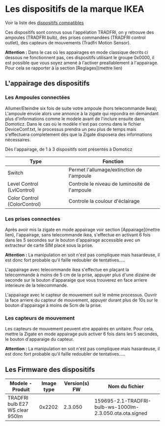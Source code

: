 # Les dispositifs de la marque IKEA

Voir la liste des [dispositifs compatibles](https://zigbee.blakadder.com/zigate.html)

Ces dispositifs sont connus sous l'appélation TRADFRI, on y retrouve des ampoules (TRADFRI bulb), des prises commandées (TRADFRI control outlet), des capteurs de mouvements (Tradfri Motion Sensor).

**Attention :** Dans le cas où les appairages en mode classique decrits ci dessous ne fonctionnent pas, ces dispositifs utilisant le groupe 0x0000, il est possible que vous soyez amené à l'activer preallablement à l'appairage. Pour cela se rapporter à la section [Reglages](mettre lien)

## L'appairage des dispositifs

### Les Ampoules connectées

Allumer/Eteindre six fois de suite votre ampoule (hors telecommande Ikea); L'ampoule envoie alors une annonce à la zigate qui repondra en demandant plus d'informations comme le modele avant de l'inclure ensuite dans Domoticz. Dans le cas où le modèle n'est pas connu dans le fichier DeviceConf.txt, le processus prendra un peu plus de temps mais s'effectuera completement dès que la Zigate disposera des informations nécessaires. 

Dès l'appairage, de 1 à 3 dispositifs sont présentés à Domoticz

| Type | Fonction |
| ---- | -------- |
| Switch | Permet l'allumage/extinction de l'ampoule |
| Level Control (LvlControl) | Controle le niveau de luminosité de l'ampoule |
| Color Control (ColorControl) | Controle la coulour d'éclairage |

### Les prises connectées

Après avoir mis la zigate en mode appairage voir section [Appairage](mettre lien), l'appairage, sans telecommande ikea, s'effectue en activant 6 fois dans les 5 secondes sur le bouton d'appairage accessible avec un extracteur de carte SIM placé sous la prise.

**Attention :** La manipulation en soit n'est pas compliquee mais hasardeuse, il est donc fort probable qu'il faille redoubler de tentatives.....

L'appairage avec telecommande ikea s'effectue en plaçant la telecommande à moins de 5 cm de la prise, appuyer plus d'une dizaine de seconde sur le bouton d'apparaige que vous trouverez en face arriere interieure de la telecommande.

L'appairage avec le capteur de mouvement suit le même processus. Ouvrir la face arriere du capteur de mouvement, appuyer durant plus de 10s sur le bouton d'appairage à moins de 5cm de la prise.

### Les capteurs de mouvement

Les capteurs de mouvement peuvent etre appairés en unitaire. Pour cela, mettre la Zigate en mode appairage puis activer 6 fois dans les 5 secondes, le bouton d'apparaige du capteur.

**Attention :** La manipulation en soit n'est pas compliquee mais hasardeuse, il est donc fort probable qu'il faille redoubler de tentatives.....

## Les Firmware des dispositifs

| Modele - Produit                | Image type  | Version(s) FW | Nom du fichier                                           |
| ------------------------------- | ----------- | ------------- | -------------------------------------------------------- |
| TRADFRI bulb E27 WS clear 950lm | 0x2202      | 2.3.050       | 159695-2.1-TRADFRI-bulb-ws-1000lm-2.3.050.ota.ota.signed |

